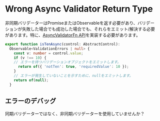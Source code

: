 # Wrong Async Validator Return Type

非同期バリデーターはPromiseまたはObservableを返す必要があり、バリデーションが失敗した場合でも成功した場合でも、それらをエミット/解決する必要があります。特に、[AsyncValidatorFn API](api/forms/AsyncValidator)を実装する必要があります。

```typescript
export function isTenAsync(control: AbstractControl): 
  Observable<ValidationErrors | null> {
    const v: number = control.value;
    if (v !== 10) {
    // エラーを持つバリデーションオブジェクトをエミットします。
      return of({ 'notTen': true, 'requiredValue': 10 });
    }
    // エラーが発生していないことを示すために、nullをエミットします。
    return of(null);
  }
```

## エラーのデバッグ

同期バリデーターではなく、非同期バリデーターを使用していませんか？
